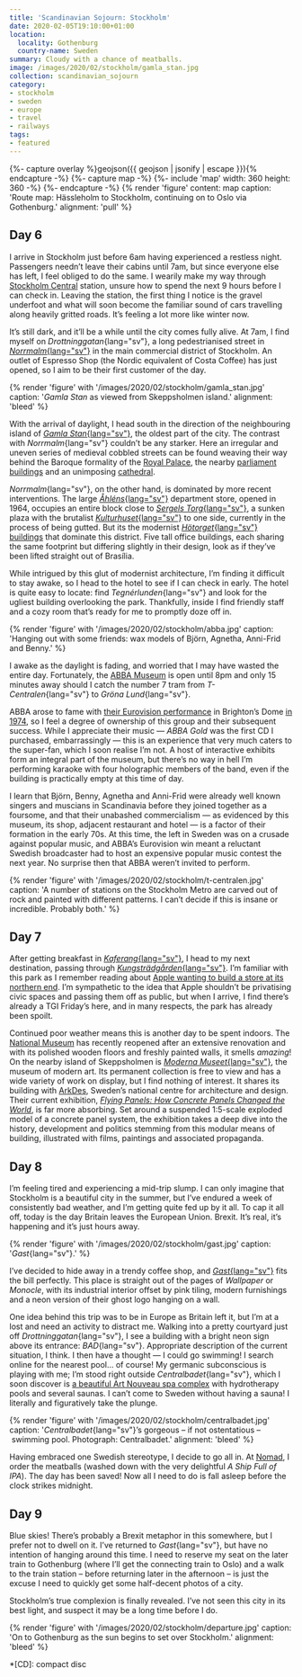 ```yaml
---
title: 'Scandinavian Sojourn: Stockholm'
date: 2020-02-05T19:10:00+01:00
location:
  locality: Gothenburg
  country-name: Sweden
summary: Cloudy with a chance of meatballs.
image: /images/2020/02/stockholm/gamla_stan.jpg
collection: scandinavian_sojourn
category:
- stockholm
- sweden
- europe
- travel
- railways
tags:
- featured
---
```

{%- capture overlay %}geojson({{ geojson | jsonify | escape }}){% endcapture -%}
{%- capture map -%}
{%- include 'map'
  width: 360
  height: 360
-%}
{%- endcapture -%}
{% render 'figure'
  content: map
  caption: 'Route map: Hässleholm to Stockholm, continuing on to Oslo via Gothenburg.'
  alignment: 'pull'
%}

## Day 6

I arrive in Stockholm just before 6am having experienced a restless night. Passengers needn’t leave their cabins until 7am, but since everyone else has left, I feel obliged to do the same. I wearily make my way through [Stockholm Central][1] station, unsure how to spend the next 9 hours before I can check in. Leaving the station, the first thing I notice is the gravel underfoot and what will soon become the familiar sound of cars travelling along heavily gritted roads. It’s feeling a lot more like winter now.

It’s still dark, and it’ll be a while until the city comes fully alive. At 7am, I find myself on *Drottninggatan*{lang="sv"}, a long pedestrianised street in [*Norrmalm*{lang="sv"}][2] in the main commercial district of Stockholm. An outlet of Espresso Shop (the Nordic equivalent of Costa Coffee) has just opened, so I aim to be their first customer of the day.

{% render 'figure' with '/images/2020/02/stockholm/gamla_stan.jpg'
  caption: '*Gamla Stan* as viewed from Skeppsholmen island.'
  alignment: 'bleed'
%}

With the arrival of daylight, I head south in the direction of the neighbouring island of [*Gamla Stan*{lang="sv"}][3], the oldest part of the city. The contrast with *Norrmalm*{lang="sv"} couldn’t be any starker. Here an irregular and uneven series of medieval cobbled streets can be found weaving their way behind the Baroque formality of the [Royal Palace][4], the nearby [parliament buildings][5] and an unimposing [cathedral][6].

*Norrmalm*{lang="sv"}, on the other hand, is dominated by more recent interventions. The large [*Åhléns*{lang="sv"}][7] department store, opened in 1964, occupies an entire block close to [*Sergels Torg*{lang="sv"}][8], a sunken plaza with the brutalist [*Kulturhuset*{lang="sv"}][9] to one side, currently in the process of being gutted. But its the modernist [*Hötorget*{lang="sv"} buildings][10] that dominate this district. Five tall office buildings, each sharing the same footprint but differing slightly in their design, look as if they’ve been lifted straight out of Brasília.

While intrigued by this glut of modernist architecture, I’m finding it difficult to stay awake, so I head to the hotel to see if I can check in early. The hotel is quite easy to locate: find *Tegnérlunden*{lang="sv"} and look for the ugliest building overlooking the park. Thankfully, inside I find friendly staff and a cozy room that’s ready for me to promptly doze off in.

{% render 'figure' with '/images/2020/02/stockholm/abba.jpg'
  caption: 'Hanging out with some friends: wax models of Björn, Agnetha, Anni-Frid and Benny.'
%}

I awake as the daylight is fading, and worried that I may have wasted the entire day. Fortunately, the [ABBA Museum][11] is open until 8pm and only 15 minutes away should I catch the number 7 tram from *T-Centralen*{lang="sv"} to *Gröna Lund*{lang="sv"}.

ABBA arose to fame with [their Eurovision performance][12] in Brighton’s Dome [in 1974][13], so I feel a degree of ownership of this group and their subsequent success. While I appreciate their music — <cite>ABBA Gold</cite> was the first CD I purchased, embarrassingly — this is an experience that very much caters to the super-fan, which I soon realise I’m not. A host of interactive exhibits form an integral part of the museum, but there’s no way in hell I’m performing karaoke with four holographic members of the band, even if the building is practically empty at this time of day.

I learn that Björn, Benny, Agnetha and Anni-Frid were already well known singers and muscians in Scandinavia before they joined together as a foursome, and that their unabashed commercialism — as evidenced by this museum, its shop, adjacent restaurant and hotel — is a factor of their formation in the early 70s. At this time, the left in Sweden was on a crusade against popular music, and ABBA’s Eurovision win meant a reluctant Swedish broadcaster had to host an expensive popular music contest the next year. No surprise then that ABBA weren’t invited to perform.

{% render 'figure' with '/images/2020/02/stockholm/t-centralen.jpg'
  caption: 'A number of stations on the Stockholm Metro are carved out of rock and painted with different patterns. I can’t decide if this is insane or incredible. Probably both.'
%}

## Day 7

After getting breakfast in [*Kaferang*{lang="sv"}][14], I head to my next destination, passing through [*Kungsträdgården*{lang="sv"}][15]. I’m familiar with this park as I remember reading about [Apple wanting to build a store at its northern end][16]. I’m sympathetic to the idea that Apple shouldn’t be privatising civic spaces and passing them off as public, but when I arrive, I find there’s already a TGI Friday’s here, and in many respects, the park has already been spoilt.

Continued poor weather means this is another day to be spent indoors. The [National Museum][17] has recently reopened after an extensive renovation and with its polished wooden floors and freshly painted walls, it smells *amazing*! On the nearby island of Skeppsholmen is [*Moderna Museet*{lang="sv"}][18], the museum of modern art. Its permanent collection is free to view and has a wide variety of work on display, but I find nothing of interest. It shares its building with [ArkDes][19], Sweden’s national centre for architecture and design. Their current exhibition, [<cite>Flying Panels: How Concrete Panels Changed the World</cite>][20], is far more absorbing. Set around a suspended 1:5-scale exploded model of a concrete panel system, the exhibition takes a deep dive into the history, development and politics stemming from this modular means of building, illustrated with films, paintings and associated propaganda.

## Day 8

I’m feeling tired and experiencing a mid-trip slump. I can only imagine that Stockholm is a beautiful city in the summer, but I’ve endured a week of consistently bad weather, and I’m getting quite fed up by it all. To cap it all off, today is the day Britain leaves the European Union. Brexit. It’s real, it’s happening and it’s just hours away.

{% render 'figure' with '/images/2020/02/stockholm/gast.jpg'
  caption: '*Gast*{lang="sv"}.'
%}

I’ve decided to hide away in a trendy coffee shop, and [*Gast*{lang="sv"}][21] fits the bill perfectly. This place is straight out of the pages of <cite>Wallpaper</cite> or <cite>Monocle</cite>, with its industrial interior offset by pink tiling, modern furnishings and a neon version of their ghost logo hanging on a wall.

One idea behind this trip was to be in Europe as Britain left it, but I’m at a lost and need an activity to distract me. Walking into a pretty courtyard just off *Drottninggatan*{lang="sv"}, I see a building with a bright neon sign above its entrance: *BAD*{lang="sv"}. Appropriate description of the current situation, I think. I then have a thought — I could go swimming! I search online for the nearest pool… of course! My germanic subconscious is playing with me; I’m stood right outside *Centralbadet*{lang="sv"}, which I soon discover is [a beautiful Art Nouveau spa complex][22] with hydrotherapy pools and several saunas. I can’t come to Sweden without having a sauna! I literally and figuratively take the plunge.

{% render 'figure' with '/images/2020/02/stockholm/centralbadet.jpg'
  caption: '*Centralbadet*{lang="sv"}’s gorgeous – if not ostentatious – swimming pool. Photograph: Centralbadet.'
  alignment: 'bleed'
%}

Having embraced one Swedish stereotype, I decide to go all in. At [Nomad][23], I order the meatballs (washed down with the very delightful *A Ship Full of IPA*). The day has been saved! Now all I need to do is fall asleep before the clock strikes midnight.

## Day 9
Blue skies! There’s probably a Brexit metaphor in this somewhere, but I prefer not to dwell on it. I’ve returned to *Gast*{lang="sv"}, but have no intention of hanging around this time. I need to reserve my seat on the later train to Gothenburg (where I’ll get the connecting train to Oslo) and a walk to the train station – before returning later in the afternoon – is just the excuse I need to quickly get some half-decent photos of a city.

Stockholm’s true complexion is finally revealed. I’ve not seen this city in its best light, and suspect it may be a long time before I do.

{% render 'figure' with '/images/2020/02/stockholm/departure.jpg'
  caption: 'On to Gothenburg as the sun begins to set over Stockholm.'
  alignment: 'bleed'
%}

[1]: https://en.wikipedia.org/wiki/Stockholm_Central_Station
[2]: https://en.wikipedia.org/wiki/Norrmalm
[3]: https://en.wikipedia.org/wiki/Gamla_stan
[4]: https://en.wikipedia.org/wiki/Stockholm_Palace
[5]: https://en.wikipedia.org/wiki/Parliament_House,_Stockholm
[6]: https://en.wikipedia.org/wiki/Storkyrkan
[7]: https://en.wikipedia.org/wiki/Åhléns
[8]: https://en.wikipedia.org/wiki/Sergels_torg
[9]: https://en.wikipedia.org/wiki/The_House_of_Culture_(Stockholm)
[10]: https://en.wikipedia.org/wiki/Hötorget_buildings
[11]: https://abbathemuseum.com
[12]: https://www.youtube.com/watch?v=3FsVeMz1F5c
[13]: https://eurovision.tv/event/brighton-1974
[14]: https://www.kaferang.se
[15]: https://en.wikipedia.org/wiki/Kungsträdgården
[16]: https://www.theguardian.com/cities/2018/nov/01/stockholm-apple-town-square-park-kings-garden-kungstradgarden
[17]: https://www.nationalmuseum.se/en/
[18]: https://www.modernamuseet.se/
[19]: https://arkdes.se/en/
[20]: https://arkdes.se/en/utstallning/flygande-betong-byggelementen-som-forandrade-varlden/
[21]: https://gastcafe.se
[22]: https://centralbadet.se/english/
[23]: https://www.nomad.bar

*[CD]: compact disc
